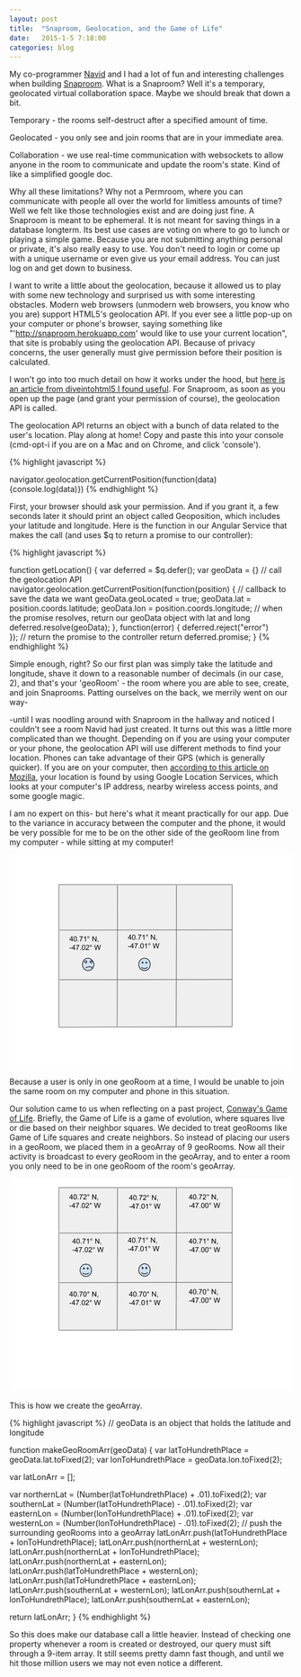 ```yaml
---
layout: post
title:  "Snaproom, Geolocation, and the Game of Life"
date:   2015-1-5 7:18:00
categories: blog
---
```


My co-programmer <a href="http://navidk-programming.appspot.com/" targe="_blank">Navid</a> and I had a lot of fun and interesting challenges when building <a href="https://snaproom.herokuapp.com" target="_blank">Snaproom</a>. What is a Snaproom? Well it's a temporary, geolocated virtual collaboration space. Maybe we should break that down a bit. 

Temporary - the rooms self-destruct after a specified amount of time. 

Geolocated - you only see and join rooms that are in your immediate area.

Collaboration - we use real-time communication with websockets to allow anyone in the room to communicate and update the room's state. Kind of like a simplified google doc.

Why all these limitations? Why not a Permroom, where you can communicate with people all over the world for limitless amounts of time? Well we felt like those technologies exist and are doing just fine. A Snaproom is meant to be ephemeral. It is not meant for saving things in a database longterm. Its best use cases are voting on where to go to lunch or playing a simple game. Because you are not submitting anything personal or private, it's also really easy to use. You don't need to login or come up with a unique username or even give us your email address. You can just log on and get down to business.

I want to write a little about the geolocation, because it allowed us to play with some new technology and surprised us with some interesting obstacles. Modern web browsers (unmodern web browsers, you know who you are) support HTML5's geolocation API. If you ever see a little pop-up on your computer or phone's browser, saying something like "'http://snaproom.herokuapp.com' would like to use your current location", that site is probably using the geolocation API. Because of privacy concerns, the user generally must give permission before their position is calculated.

I won't go into too much detail on how it works under the hood, but <a href="http://diveintohtml5.info/geolocation.html" target="_blank">here is an article from diveintohtml5 I found useful</a>. For Snaproom, as soon as you open up the page (and grant your permission of course), the geolocation API is called. 

The geolocation API returns an object with a bunch of data related to the user's location. Play along at home! Copy and paste this into your console (cmd-opt-i if you are on a Mac and on Chrome, and click 'console').

{% highlight javascript %}

navigator.geolocation.getCurrentPosition(function(data) {console.log(data)})
{% endhighlight %}

First, your browser should ask your permission. And if you grant it, a few seconds later it should print an object called Geoposition, which includes your latitude and longitude. Here is the function in our Angular Service that makes the call (and uses $q to return a promise to our controller):

{% highlight javascript %}

function getLocation() {
  var deferred = $q.defer();
  var geoData = {}
  // call the geolocation API
  navigator.geolocation.getCurrentPosition(function(position) {
    // callback to save the data we want
    geoData.geoLocated = true;
    geoData.lat = position.coords.latitude;
    geoData.lon = position.coords.longitude;
    // when the promise resolves, return our geoData object with lat and long
    deferred.resolve(geoData);
  }, 
    function(error) {
    deferred.reject("error")  
  });
  // return the promise to the controller
  return deferred.promise;
}
{% endhighlight %}

Simple enough, right? So our first plan was simply take the latitude and longitude, shave it down to a reasonable number of decimals (in our case, 2), and that's your 'geoRoom' - the room where you are able to see, create, and join Snaprooms. Patting ourselves on the back, we merrily went on our way-

-until I was noodling around with Snaproom in the hallway and noticed I couldn't see a room Navid had just created. It turns out this was a little more complicated than we thought. Depending on if you are using your computer or your phone, the geolocation API will use different methods to find your location. Phones can take advantage of their GPS (which is generally quicker). If you are on your computer, then <a href="https://www.mozilla.org/en-US/firefox/geolocation/" target="_blank">according to this article on Mozilla</a>, your location is found by using Google Location Services, which looks at your computer's IP address, nearby wireless access points, and some google magic.

I am no expert on this- but here's what it meant practically for our app. Due to the variance in accuracy between the computer and the phone, it would be very possible for me to be on the other side of the geoRoom line from my computer - while sitting at my computer! 

<img class="blog-pic-small" src="/images/georoom-sad.png" alt="Sadness reigns as we are in different geoRooms">

Because a user is only in one geoRoom at a time, I would be unable to join the same room on my computer and phone in this situation.

Our solution came to us when reflecting on a past project, <a href="http://en.wikipedia.org/wiki/Conway%27s_Game_of_Life" target="_blank">Conway's Game of Life</a>. Briefly, the Game of Life is a game of evolution, where squares live or die based on their neighbor squares. We decided to treat geoRooms like Game of Life squares and create neighbors. So instead of placing our users in a geoRoom, we placed them in a geoArray of 9 geoRooms. Now all their activity is broadcast to every geoRoom in the geoArray, and to enter a room you only need to be in one geoRoom of the room's geoArray.

<img class="blog-pic-small" src="/images/georoom-happy.png" alt="Happy to be in a geoRoom with you">

This is how we create the geoArray.

{% highlight javascript %}
	// geoData is an object that holds the latitude and longitude

function makeGeoRoomArr(geoData) {
  var latToHundrethPlace = geoData.lat.toFixed(2); 
  var lonToHundrethPlace = geoData.lon.toFixed(2);

  var latLonArr = [];

  var northernLat = (Number(latToHundrethPlace) + .01).toFixed(2);
  var southernLat = (Number(latToHundrethPlace) - .01).toFixed(2);
  var easternLon = (Number(lonToHundrethPlace) + .01).toFixed(2);
  var westernLon = (Number(lonToHundrethPlace) - .01).toFixed(2);
  // push the surrounding geoRooms into a geoArray
  latLonArr.push(latToHundrethPlace + lonToHundrethPlace);
  latLonArr.push(northernLat + westernLon);
  latLonArr.push(northernLat + lonToHundrethPlace);
  latLonArr.push(northernLat + easternLon);
  latLonArr.push(latToHundrethPlace + westernLon);
  latLonArr.push(latToHundrethPlace + easternLon);
  latLonArr.push(southernLat + westernLon);
  latLonArr.push(southernLat + lonToHundrethPlace);
  latLonArr.push(southernLat + easternLon);

  return latLonArr;
}
{% endhighlight %}

So this does make our database call a little heavier. Instead of checking one property whenever a room is created or destroyed, our query must sift through a 9-item array. It still seems pretty damn fast though, and until we hit those million users we may not even notice a different.